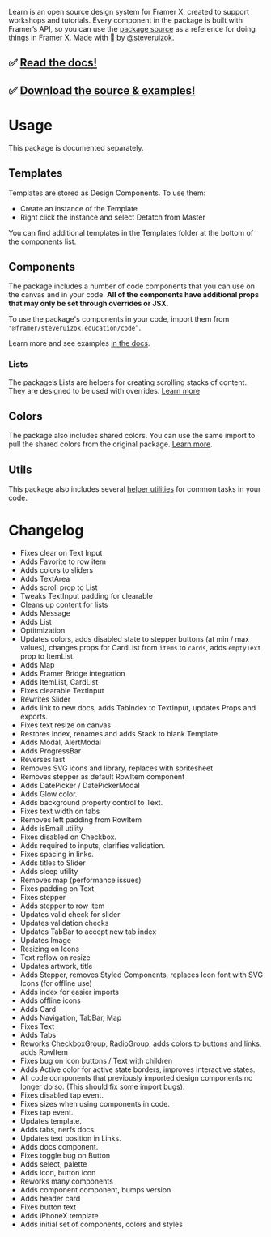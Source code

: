 Learn is an open source design system for Framer X, created to support workshops and tutorials. Every component in the package is built with Framer’s API, so you can use the [package source](https://github.com/framer/framer-education/tree/master/Learn/learn.framerfx) as a reference for doing things in Framer X. Made with 🦋 by [@steveruizok](https://twitter.com/steveruizok).

## ✅ [Read the docs!](https://framer-learn-docs.netlify.com/)

## ✅ [Download the source & examples!](https://github.com/framer/framer-education/)

# Usage

This package is documented separately. 

## Templates

Templates are stored as Design Components. To use them:

- Create an instance of the Template
- Right click the instance and select Detatch from Master

You can find additional templates in the Templates folder at the bottom of the components list.

## Components

The package includes a number of code components that you can use on the canvas and in your code. **All of the components have additional props that may only be set through overrides or JSX.** 

To use the package's components in your code, import them from `"@framer/steveruizok.education/code”`.

Learn more and see examples [in the docs](https://framer-learn-docs.netlify.com/).

### Lists

The package’s Lists are helpers for creating scrolling stacks of content. They are designed to be used with overrides. [Learn more](https://framer-learn-docs.netlify.com/content/ItemList/)


## Colors

The package also includes shared colors. You can use the same import to pull the shared colors from the original package. [Learn more](https://framer-learn-docs.netlify.com/content/Colors/).

## Utils

This package also includes several [helper utilities](https://framer-learn-docs.netlify.com/content/Utils/) for common tasks in your code.

# Changelog

- Fixes clear on Text Input
- Adds Favorite to row item
- Adds colors to sliders
- Adds TextArea
- Adds scroll prop to List
- Tweaks TextInput padding for clearable
- Cleans up content for lists
- Adds Message
- Adds List
- Optitmization
- Updates colors, adds disabled state to stepper buttons (at min / max values), changes props for CardList from `items` to `cards`, adds `emptyText` prop to ItemList.
- Adds Map
- Adds Framer Bridge integration
- Adds ItemList, CardList
- Fixes clearable TextInput
- Rewrites Slider
- Adds link to new docs, adds TabIndex to TextInput, updates Props and exports.
- Fixes text resize on canvas
- Restores index, renames and adds Stack to blank Template
- Adds Modal, AlertModal
- Adds ProgressBar
- Reverses last
- Removes SVG icons and library, replaces with spritesheet
- Removes stepper as default RowItem component
- Adds DatePicker / DatePickerModal
- Adds Glow color.
- Adds background property control to Text.
- Fixes text width on tabs
- Removes left padding from RowItem
- Adds isEmail utility
- Fixes disabled on Checkbox.
- Adds required to inputs, clarifies validation.
- Fixes spacing in links.
- Adds titles to Slider
- Adds sleep utility
- Removes map (performance issues)
- Fixes padding on Text
- Fixes stepper
- Adds stepper to row item
- Updates valid check for slider
- Updates validation checks
- Updates TabBar to accept new tab index
- Updates Image
- Resizing on Icons
- Text reflow on resize
- Updates artwork, title
- Adds Stepper, removes Styled Components, replaces Icon font with SVG Icons (for offline use)
- Adds index for easier imports
- Adds offline icons
- Adds Card
- Adds Navigation, TabBar, Map
- Fixes Text
- Adds Tabs
- Reworks CheckboxGroup, RadioGroup, adds colors to buttons and links, adds RowItem
- Fixes bug on icon buttons / Text with children
- Adds Active color for active state borders, improves interactive states.
- All code components that previously imported design components no longer do so. (This should fix some import bugs).
- Fixes disabled tap event.
- Fixes sizes when using components in code.
- Fixes tap event.
- Updates template.
- Adds tabs, nerfs docs.
- Updates text position in Links.
- Adds docs component.
- Fixes toggle bug on Button
- Adds select, palette
- Adds icon, button icon
- Reworks many components
- Adds component component, bumps version
- Adds header card
- Fixes button text
- Adds iPhoneX template
- Adds initial set of components, colors and styles

